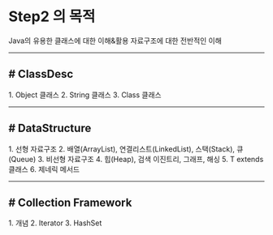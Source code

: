 <h1>Step2 의 목적</h1>

Java의 유용한 클래스에 대한 이해&활용
자료구조에 대한 전반적인 이해

---

<h2># ClassDesc</h2>
1. Object 클래스
2. String 클래스
3. Class 클래스

---

<h2># DataStructure</h2>
1. 선형 자료구조
2. 배열(ArrayList), 연결리스트(LinkedList), 스택(Stack), 큐(Queue)
3. 비선형 자료구조
4. 힙(Heap), 검색 이진트리, 그래프, 해싱
5. T extends 클래스
6. 제네릭 메서드

---

<h2># Collection Framework</h2>
1. 개념
2. Iterator
3. HashSet